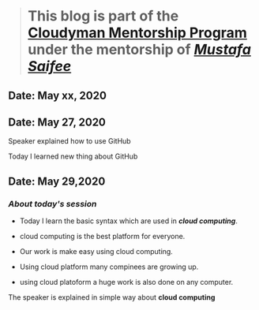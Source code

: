 > # This blog is part of the **[Cloudyman Mentorship Program](https://t.co/78sRvCvYiO?amp=1)** under the mentorship of *[Mustafa Saifee](https://www.linkedin.com/in/saifeemustafaq/)*

## Date: May xx, 2020
## Date: May 27, 2020

Speaker explained how to use GitHub

Today I learned new thing about GitHub

## Date: May 29,2020

 ### **_About today's session_**

- Today I learn the basic syntax which are used in ***cloud computing***.

- cloud computing is the best platform for everyone.

- Our work is make easy using cloud computing.

- Using cloud platform  many compinees are growing up. 

- using cloud platoform a huge work is also done on any computer.

The speaker is explained in simple way about **cloud computing**
